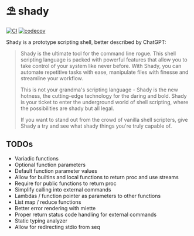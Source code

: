 # ⛱ shady

[![CI](https://github.com/luizribeiro/shady/actions/workflows/ci.yml/badge.svg)](https://github.com/luizribeiro/shady/actions/workflows/ci.yml)
[![codecov](https://codecov.io/gh/luizribeiro/shady/branch/main/graph/badge.svg?token=25KwvC0cSi)](https://codecov.io/gh/luizribeiro/shady)

Shady is a prototype scripting shell, better described by ChatGPT:

> Shady is the ultimate tool for the command line rogue. This shell scripting
> language is packed with powerful features that allow you to take control of
> your system like never before. With Shady, you can automate repetitive tasks
> with ease, manipulate files with finesse and streamline your workflow.
> 
> This is not your grandma's scripting language - Shady is the new hotness, the
> cutting-edge technology for the daring and bold. Shady is your ticket to enter
> the underground world of shell scripting, where the possibilities are shady
> but all legal.
>
> If you want to stand out from the crowd of vanilla shell scripters, give Shady
a try and see what shady things you're
> truly capable of.

## TODOs

* Variadic functions
* Optional function parameters
* Default function parameter values
* Allow for builtins and local functions to return proc and use streams
* Require for public functions to return proc
* Simplify calling into external commands
* Lambdas / function pointer as parameters to other functions
* List map / reduce functions
* Better error rendering with miette
* Proper return status code handling for external commands
* Static typing analyzer
* Allow for redirecting stdio from seq
